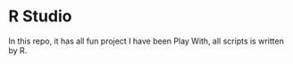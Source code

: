 # R Studio
In this repo, it has all fun project I have been Play With, all scripts is written by R.
